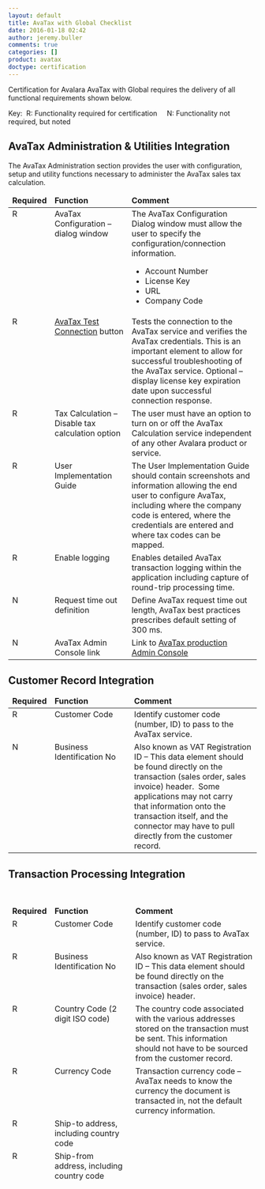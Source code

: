 ```yaml
---
layout: default
title: AvaTax with Global Checklist
date: 2016-01-18 02:42
author: jeremy.buller
comments: true
categories: []
product: avatax
doctype: certification
---
```

Certification for Avalara AvaTax with Global requires the delivery of all functional requirements shown below.

Key:  R: Functionality required for certification     N: Functionality not required, but noted
<h2 data-fontsize="22" data-lineheight="32">AvaTax Administration &amp; Utilities Integration</h2>
The AvaTax Administration section provides the user with configuration, setup and utility functions necessary to administer the AvaTax sales tax calculation.
<table>
<thead>
<tr>
<td valign="top" width="70"><strong>Required</strong></td>
<td valign="top" width="215"><strong>Function</strong></td>
<td valign="top" width="420"><strong>Comment</strong></td>
</tr>
</thead>
<tbody>
<tr>
<td valign="top">R</td>
<td valign="top">AvaTax Configuration – dialog window</td>
<td valign="top">The AvaTax Configuration Dialog window must allow the user to specify the configuration/connection information.
<ul>
	<li>Account Number</li>
	<li>License Key</li>
	<li>URL</li>
	<li>Company Code</li>
</ul>
</td>
</tr>
<tr>
<td valign="top">R</td>
<td valign="top"><a href="/avatax/api-reference/tax/v1#estimateTax">AvaTax Test Connection</a> button</td>
<td valign="top">Tests the connection to the AvaTax service and verifies the AvaTax credentials. This is an important element to allow for successful troubleshooting of the AvaTax service. Optional – display license key expiration date upon successful connection response.</td>
</tr>
<tr>
<td valign="top">R</td>
<td valign="top">Tax Calculation – Disable tax calculation option</td>
<td valign="top">The user must have an option to turn on or off the AvaTax Calculation service independent of any other Avalara product or service.</td>
</tr>
<tr>
<td valign="top">R</td>
<td valign="top">User Implementation Guide</td>
<td valign="top">The User Implementation Guide should contain screenshots and information allowing the end user to configure AvaTax, including where the company code is entered, where the credentials are entered and where tax codes can be mapped.</td>
</tr>
<tr>
<td valign="top">R</td>
<td valign="top">Enable logging</td>
<td valign="top">Enables detailed AvaTax transaction logging within the application including capture of round-trip processing time.</td>
</tr>
<tr>
<td valign="top">N</td>
<td valign="top">Request time out definition</td>
<td valign="top">Define AvaTax request time out length, AvaTax best practices prescribes default setting of 300 ms.</td>
</tr>
<tr>
<td valign="top">N</td>
<td valign="top">AvaTax Admin Console link</td>
<td valign="top">Link to <a href="https://admin-avatax.avalara.net/login.aspx">AvaTax production Admin Console</a></td>
</tr>
</tbody>
</table>
<h2 data-fontsize="22" data-lineheight="32">Customer Record Integration</h2>
<table>
<thead>
<tr>
<td valign="top" width="70"><strong>Required</strong></td>
<td valign="top" width="215"><strong>Function</strong></td>
<td valign="top" width="420"><strong>Comment</strong></td>
</tr>
</thead>
<tbody>
<tr>
<td valign="top">R</td>
<td valign="top">Customer Code</td>
<td valign="top">Identify customer code (number, ID) to pass to the AvaTax service.</td>
</tr>
<tr>
<td valign="top">N</td>
<td valign="top">Business Identification No</td>
<td valign="top">Also known as VAT Registration ID – This data element should be found directly on the transaction (sales order, sales invoice) header.  Some applications may not carry that information onto the transaction itself, and the connector may have to pull directly from the customer record.</td>
</tr>
</tbody>
</table>
<h2 data-fontsize="22" data-lineheight="32">Transaction Processing Integration</h2>
&nbsp;
<table>
<thead>
<tr>
<td valign="top" width="70"><strong>Required</strong></td>
<td valign="top" width="215"><strong>Function</strong></td>
<td valign="top" width="420"><strong>Comment</strong></td>
</tr>
<tr>
<td valign="top">R</td>
<td valign="top">Customer Code</td>
<td valign="top">Identify customer code (number, ID) to pass to AvaTax service.</td>
</tr>
<tr>
<td valign="top">R</td>
<td valign="top">Business Identification No</td>
<td valign="top">Also known as VAT Registration ID – This data element should be found directly on the transaction (sales order, sales invoice) header.</td>
</tr>
<tr>
<td valign="top">R</td>
<td valign="top">Country Code (2 digit ISO code)</td>
<td valign="top">The country code associated with the various addresses stored on the transaction must be sent. This information should not have to be sourced from the customer record.</td>
</tr>
<tr>
<td valign="top">R</td>
<td valign="top">Currency Code</td>
<td valign="top">Transaction currency code – AvaTax needs to know the currency the document is transacted in, not the default currency information.</td>
</tr>
<tr>
<td valign="top">R</td>
<td valign="top">Ship-to address, including country code</td>
<td valign="top"></td>
</tr>
<tr>
<td valign="top">R</td>
<td valign="top">Ship-from address, including country code</td>
<td valign="top"></td>
</tr>
</thead>
</table>
